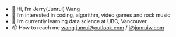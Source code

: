 - 👋 Hi, I’m Jerry(Junrui) Wang
- 👀 I’m interested in coding, algorithm, video games and rock music
- 🌱 I’m currently learning data science at UBC, Vancouver
- 📫 How to reach me wang.junrui@outlook.com / i@junruiw.com

<!---
Submergence2000/Submergence2000 is a ✨ special ✨ repository because its `README.md` (this file) appears on your GitHub profile.
You can click the Preview link to take a look at your changes.
--->
